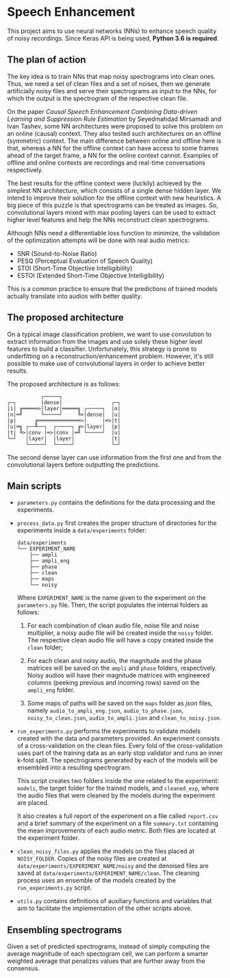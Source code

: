 # Speech Enhancement

This project aims to use neural networks (NNs) to enhance speech quality of
noisy recordings. Since Keras API is being used, **Python 3.6 is required**.

## The plan of action

The key idea is to train NNs that map noisy spectrograms into clean ones. Thus,
we need a set of clean files and a set of noises, then we generate artificially
noisy files and serve their spectrograms as input to the NNs, for which the
output is the spectrogram of the respective clean file.

On the paper *Causal Speech Enhancement Combining Data-driven Learning and
Suppression Rule Estimation* by Seyedmahdad Mirsamadi and Ivan Tashev, some NN
architectures were proposed to solve this problem on an online (causal) context.
They also tested such architectures on an offline (symmetric) context. The main
difference between online and offline here is that, whereas a NN for the offline
context can have access to some frames ahead of the target frame, a NN for the
online context cannot. Examples of offline and online contexts are recordings
and real-time conversations respectively.

The best results for the offline context were (luckily) achieved by the simplest
NN architecture, which consists of a single dense hidden layer. We intend to
improve their solution for the offline context with new heuristics. A big piece
of this puzzle is that spectrograms can be treated as images. So, convolutional
layers mixed with max pooling layers can be used to extract higher level
features and help the NNs reconstruct clean spectrograms.

Although NNs need a differentiable loss function to minimize, the validation of
the optimization attempts will be done with real audio metrics:

* SNR (Sound-to-Noise Ratio)
* PESQ (Perceptual Evaluation of Speech Quality)
* STOI (Short-Time Objective Intelligibility)
* ESTOI (Extended Short-Time Objective Intelligibility)

This is a common practice to ensure that the predictions of trained models
actually translate into audios with better quality.

## The proposed architecture

On a typical image classification problem, we want to use convolution to extract
information from the images and use solely these higher level features to build
a classifier. Unfortunately, this strategy is prone to underfitting on a
reconstruction/enhancement problem. However, it's still possible to make use of
convolutional layers in order to achieve better results.

The proposed architecture is as follows:

```
           ┌─────┐
┌─┐        |dense|                ┌─┐
|i| ╔═════>|layer|═════╗ ┌─────┐  |o|
|n|═╝      └─────┘     ╚>|dense|  |u|
|p|      ╔══════════════>|     |═>|t|
|u|═╗ ┌──╨──┐  ┌─────┐ ╔>|layer|  |p|
|t| ╚>|conv |═>|conv |═╝ └─────┘  |u|
└─┘   |layer|  |layer|            |t|
      └─────┘  └─────┘            └─┘
```

The second dense layer can use information from the first one and from the
convolutional layers before outputting the predictions.

## Main scripts

* `parameters.py` contains the definitions for the data processing and the
experiments.

* `process_data.py` first creates the proper structure of directories for the
experiments inside a `data/experiments` folder:

  ```
  data/experiments
  └── EXPERIMENT_NAME
      ├── ampli
      ├── ampli_eng
      ├── phase
      ├── clean
      ├── maps
      └── noisy
  ```

  Where `EXPERIMENT_NAME` is the name given to the experiment on the
  `parameters.py` file. Then, the script populates the internal folders as
  follows:

  1. For each combination of clean audio file, noise file and noise multiplier,
  a noisy audio file will be created inside the `noisy` folder. The respective
  clean audio file will have a copy created inside the `clean` folder;

  2. For each clean and noisy audio, the magnitude and the phase matrices will
  be saved on the `ampli` and `phase` folders, respectively. Noisy audios will
  have their magnitude matrices with engineered columns (peeking previous and
  incoming rows) saved on the `ampli_eng` folder.

  3. Some maps of paths will be saved on the `maps` folder as *json* files,
  namely `audio_to_ampli_eng.json`, `audio_to_phase.json`,
  `noisy_to_clean.json`, `audio_to_ampli.json` and `clean_to_noisy.json`.

* `run_experiments.py` performs the experiments to validate models created with
the data and parameters provided. An experiment consists of a cross-validation
on the clean files. Every fold of the cross-validation uses part of the training
data as an early stop validator and runs an inner k-fold split. The spectrograms
generated by each of the models will be ensembled into a resulting spectrogram.

  This script creates two folders inside the one related to the experiment:
  `models`, the target folder for the trained models, and `cleaned_exp`, where
  the audio files that were cleaned by the models during the experiment are
  placed.

  It also creates a full report of the experiment on a file called `report.csv`
  and a brief summary of the experiment on a file `summary.txt` containing the
  mean improvements of each audio metric. Both files are located at the
  experiment folder.

* `clean_noisy_files.py` applies the models on the files placed at
`NOISY_FOLDER`. Copies of the noisy files are created at
`data/experiments/EXPERIMENT_NAME/noisy` and the denoised files are saved at
`data/experiments/EXPERIMENT_NAME/clean`. The cleaning process uses an ensemble
of the models created by the `run_experiments.py` script.

* `utils.py` contains definitions of auxiliary functions and variables that aim
to facilitate the implementation of the other scripts above.

## Ensembling spectrograms

Given a set of predicted spectrograms, instead of simply computing the average
magnitude of each spectogram cell, we can perform a smarter weighted average
that penalizes values that are further away from the consensus.
